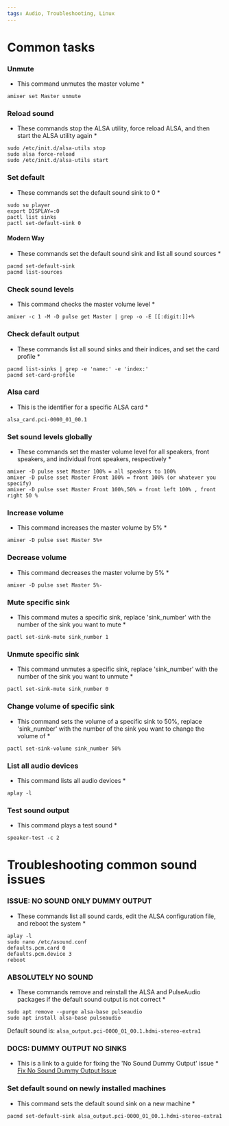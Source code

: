 ```yaml
---
tags: Audio, Troubleshooting, Linux
---
```


# Common tasks

### Unmute
* This command unmutes the master volume *
```
amixer set Master unmute
```

### Reload sound
* These commands stop the ALSA utility, force reload ALSA, and then start the ALSA utility again *
```
sudo /etc/init.d/alsa-utils stop
sudo alsa force-reload
sudo /etc/init.d/alsa-utils start
```

### Set default
* These commands set the default sound sink to 0 *
```
sudo su player
export DISPLAY=:0
pactl list sinks
pactl set-default-sink 0
```

#### Modern Way
* These commands set the default sound sink and list all sound sources *
```
pacmd set-default-sink
pacmd list-sources
```

### Check sound levels
* This command checks the master volume level *
```
amixer -c 1 -M -D pulse get Master | grep -o -E [[:digit:]]+%
```

### Check default output
* These commands list all sound sinks and their indices, and set the card profile *
```
pacmd list-sinks | grep -e 'name:' -e 'index:'
pacmd set-card-profile
```

### Alsa card
* This is the identifier for a specific ALSA card *
```
alsa_card.pci-0000_01_00.1
```

### Set sound levels globally
* These commands set the master volume level for all speakers, front speakers, and individual front speakers, respectively *
```
amixer -D pulse sset Master 100% = all speakers to 100%
amixer -D pulse sset Master Front 100% = front 100% (or whatever you specify)
amixer -D pulse sset Master Front 100%,50% = front left 100% , front right 50 %
```

### Increase volume
* This command increases the master volume by 5% *
```
amixer -D pulse sset Master 5%+
```

### Decrease volume
* This command decreases the master volume by 5% *
```
amixer -D pulse sset Master 5%-
```

### Mute specific sink
* This command mutes a specific sink, replace 'sink_number' with the number of the sink you want to mute *
```
pactl set-sink-mute sink_number 1
```

### Unmute specific sink
* This command unmutes a specific sink, replace 'sink_number' with the number of the sink you want to unmute *
```
pactl set-sink-mute sink_number 0
```

### Change volume of specific sink
* This command sets the volume of a specific sink to 50%, replace 'sink_number' with the number of the sink you want to change the volume of *
```
pactl set-sink-volume sink_number 50%
```

### List all audio devices
* This command lists all audio devices *
```
aplay -l
```

### Test sound output
* This command plays a test sound *
```
speaker-test -c 2
```
# Troubleshooting common sound issues

### ISSUE: NO SOUND ONLY DUMMY OUTPUT
* These commands list all sound cards, edit the ALSA configuration file, and reboot the system *
```
aplay -l
sudo nano /etc/asound.conf
defaults.pcm.card 0
defaults.pcm.device 3
reboot
```

### ABSOLUTELY NO SOUND
* These commands remove and reinstall the ALSA and PulseAudio packages if the default sound output is not correct *
```
sudo apt remove --purge alsa-base pulseaudio
sudo apt install alsa-base pulseaudio
```
Default sound is: `alsa_output.pci-0000_01_00.1.hdmi-stereo-extra1`

### DOCS: DUMMY OUTPUT NO SINKS
* This is a link to a guide for fixing the 'No Sound Dummy Output' issue *
[Fix No Sound Dummy Output Issue](https://www.linuxuprising.com/2018/06/fix-no-sound-dummy-output-issue-in.html)

### Set default sound on newly installed machines
* This command sets the default sound sink on a new machine *
```
pacmd set-default-sink alsa_output.pci-0000_01_00.1.hdmi-stereo-extra1
```





